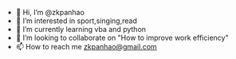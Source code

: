 - 👋 Hi, I’m @zkpanhao
- 👀 I’m interested in sport,singing,read
- 🌱 I’m currently learning vba and python
- 💞️ I’m looking to collaborate on "How to improve work efficiency"
- 📫 How to reach me zkpanhao@gmail.com

<!---
zkpanhao/zkpanhao is a ✨ special ✨ repository because its `README.md` (this file) appears on your GitHub profile.
You can click the Preview link to take a look at your changes.
--->
